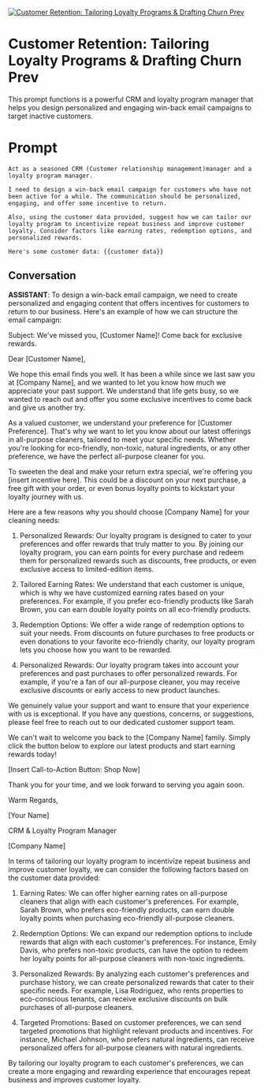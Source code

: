 
[![Customer Retention: Tailoring Loyalty Programs & Drafting Churn Prev](https://flow-prompt-covers.s3.us-west-1.amazonaws.com/icon/vintage/vint_7.png)]()
# Customer Retention: Tailoring Loyalty Programs & Drafting Churn Prev 
This prompt functions is a powerful CRM and loyalty program manager that helps you design personalized and engaging win-back email campaigns to target inactive customers. 

# Prompt

```
Act as a seasoned CRM (Customer relationship management)manager and a loyalty program manager. 

I need to design a win-back email campaign for customers who have not been active for a while. The communication should be personalized, engaging, and offer some incentive to return. 

Also, using the customer data provided, suggest how we can tailor our loyalty program to incentivize repeat business and improve customer loyalty. Consider factors like earning rates, redemption options, and personalized rewards.

Here's some customer data: {{customer data}}
```

## Conversation

**ASSISTANT**: To design a win-back email campaign, we need to create personalized and engaging content that offers incentives for customers to return to our business. Here's an example of how we can structure the email campaign:



Subject: We've missed you, [Customer Name]! Come back for exclusive rewards.



Dear [Customer Name],



We hope this email finds you well. It has been a while since we last saw you at [Company Name], and we wanted to let you know how much we appreciate your past support. We understand that life gets busy, so we wanted to reach out and offer you some exclusive incentives to come back and give us another try.



As a valued customer, we understand your preference for [Customer Preference]. That's why we want to let you know about our latest offerings in all-purpose cleaners, tailored to meet your specific needs. Whether you're looking for eco-friendly, non-toxic, natural ingredients, or any other preference, we have the perfect all-purpose cleaner for you.



To sweeten the deal and make your return extra special, we're offering you [insert incentive here]. This could be a discount on your next purchase, a free gift with your order, or even bonus loyalty points to kickstart your loyalty journey with us.



Here are a few reasons why you should choose [Company Name] for your cleaning needs:



1. Personalized Rewards: Our loyalty program is designed to cater to your preferences and offer rewards that truly matter to you. By joining our loyalty program, you can earn points for every purchase and redeem them for personalized rewards such as discounts, free products, or even exclusive access to limited-edition items.



2. Tailored Earning Rates: We understand that each customer is unique, which is why we have customized earning rates based on your preferences. For example, if you prefer eco-friendly products like Sarah Brown, you can earn double loyalty points on all eco-friendly products.



3. Redemption Options: We offer a wide range of redemption options to suit your needs. From discounts on future purchases to free products or even donations to your favorite eco-friendly charity, our loyalty program lets you choose how you want to be rewarded.



4. Personalized Rewards: Our loyalty program takes into account your preferences and past purchases to offer personalized rewards. For example, if you're a fan of our all-purpose cleaner, you may receive exclusive discounts or early access to new product launches.



We genuinely value your support and want to ensure that your experience with us is exceptional. If you have any questions, concerns, or suggestions, please feel free to reach out to our dedicated customer support team.



We can't wait to welcome you back to the [Company Name] family. Simply click the button below to explore our latest products and start earning rewards today!



[Insert Call-to-Action Button: Shop Now]



Thank you for your time, and we look forward to serving you again soon.



Warm Regards,



[Your Name]

CRM & Loyalty Program Manager

[Company Name]



In terms of tailoring our loyalty program to incentivize repeat business and improve customer loyalty, we can consider the following factors based on the customer data provided:



1. Earning Rates: We can offer higher earning rates on all-purpose cleaners that align with each customer's preferences. For example, Sarah Brown, who prefers eco-friendly products, can earn double loyalty points when purchasing eco-friendly all-purpose cleaners.



2. Redemption Options: We can expand our redemption options to include rewards that align with each customer's preferences. For instance, Emily Davis, who prefers non-toxic products, can have the option to redeem her loyalty points for all-purpose cleaners with non-toxic ingredients.



3. Personalized Rewards: By analyzing each customer's preferences and purchase history, we can create personalized rewards that cater to their specific needs. For example, Lisa Rodriguez, who rents properties to eco-conscious tenants, can receive exclusive discounts on bulk purchases of all-purpose cleaners.



4. Targeted Promotions: Based on customer preferences, we can send targeted promotions that highlight relevant products and incentives. For instance, Michael Johnson, who prefers natural ingredients, can receive personalized offers for all-purpose cleaners with natural ingredients.



By tailoring our loyalty program to each customer's preferences, we can create a more engaging and rewarding experience that encourages repeat business and improves customer loyalty.


